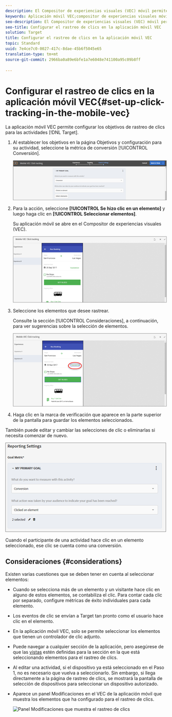 ```yaml
---
description: El Compositor de experiencias visuales (VEC) móvil permite configurar los objetivos de rastreo de clics para las actividades de Target.
keywords: Aplicación móvil VEC;compositor de experiencias visuales móvil;opciones del compositor de experiencias móvil;opciones de experiencias móviles;vista Target;clics;rastreo de clics;rastreo
seo-description: El Compositor de experiencias visuales (VEC) móvil permite configurar los objetivos de rastreo de clics para las actividades de Adobe Target.
seo-title: Configurar el rastreo de clics en la aplicación móvil VEC
solution: Target
title: Configurar el rastreo de clics en la aplicación móvil VEC
topic: Standard
uuid: 7e4ce7c0-0027-417c-8dae-45b6f5045e65
translation-type: tm+mt
source-git-commit: 2966ba0a89e6bfe1a7e6048e741100a95c09b8ff

---
```



# Configurar el rastreo de clics en la aplicación móvil VEC{#set-up-click-tracking-in-the-mobile-vec}

La aplicación móvil VEC permite configurar los objetivos de rastreo de clics para las actividades [!DNL Target].

1. Al establecer los objetivos en la página Objetivos y configuración para su actividad, seleccione la métrica de conversión [!UICONTROL Conversión].

   ![](assets/mobile-vec-clicktrack1.png)

1. Para la acción, seleccione **[!UICONTROL Se hizo clic en un elemento]** y luego haga clic en **[!UICONTROL Seleccionar elementos]**.

   Su aplicación móvil se abre en el Compositor de experiencias visuales (VEC).

   ![](assets/mobile-vec-clicktrack2.png)

1. Seleccione los elementos que desee rastrear.

   Consulte la sección [!UICONTROL Consideraciones], a continuación, para ver sugerencias sobre la selección de elementos.

   ![](assets/mobile-vec-clicktrack3.png)

1. Haga clic en la marca de verificación que aparece en la parte superior de la pantalla para guardar los elementos seleccionados.

También puede editar y cambiar las selecciones de clic o eliminarlas si necesita comenzar de nuevo.

![](assets/mobile-vec-clicktrack4.png)

Cuando el participante de una actividad hace clic en un elemento seleccionado, ese clic se cuenta como una conversión.

## Consideraciones {#considerations}

Existen varias cuestiones que se deben tener en cuenta al seleccionar elementos:

* Cuando se selecciona más de un elemento y un visitante hace clic en alguno de estos elementos, se contabiliza el clic. Para contar cada clic por separado, configure métricas de éxito individuales para cada elemento.
* Los eventos de clic se envían a Target tan pronto como el usuario hace clic en el elemento.
* En la aplicación móvil VEC, solo se permite seleccionar los elementos que tienen un controlador de clic adjunto.
* Puede navegar a cualquier sección de la aplicación, pero asegúrese de que las [vistas](/help/c-target-mobile-app/c-mobile-visual-experience-composer/mobile-visual-experience-composer.md#target-views) estén definidas para la sección en la que está seleccionando elementos para el rastreo de clics.
* Al editar una actividad, si el dispositivo ya está seleccionado en el Paso 1, no es necesario que vuelva a seleccionarlo. Sin embargo, si llega directamente a la página de rastreo de clics, se mostrará la pantalla de selección de dispositivos para seleccionar un dispositivo autorizado.
* Aparece un panel Modificaciones en el VEC de la aplicación móvil que muestra los elementos que ha configurado para el rastreo de clics.

   ![Panel Modificaciones que muestra el rastreo de clics
   ](/help/c-target-mobile-app/c-mobile-visual-experience-composer/assets/click-track-modifications-panel.png)